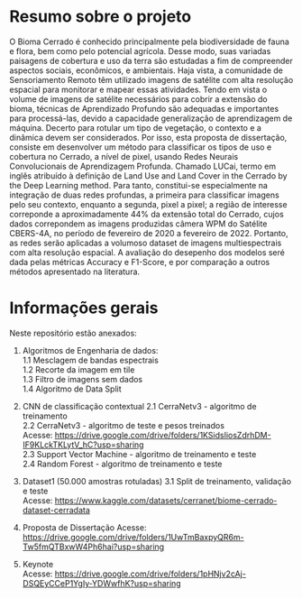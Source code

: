 # Resumo sobre o projeto

O Bioma Cerrado é conhecido principalmente pela biodiversidade de fauna e flora, bem como pelo potencial agrícola. Desse modo, suas variadas paisagens de cobertura e uso da terra são estudadas a fim de compreender aspectos sociais, econômicos, e ambientais. Haja vista, a comunidade de Sensoriamento Remoto têm utilizado imagens de satélite com alta resolução espacial para monitorar e mapear essas atividades. Tendo em vista o volume de imagens de satélite necessários para cobrir a extensão do bioma, técnicas de Aprendizado Profundo são adequadas e importantes para processá-las, devido a capacidade generalização de aprendizagem de máquina. Decerto para rotular um tipo de vegetação, o contexto e a dinâmica devem ser considerados. Por isso, esta proposta de dissertação, consiste em desenvolver um método para classificar os tipos de uso e cobertura no Cerrado, a nível de pixel, usando Redes Neurais Convolucionais de Aprendizagem Profunda. Chamado LUCai, termo em inglês atribuído à definição de Land Use and Land Cover in the Cerrado by the Deep Learning method. Para tanto, constitui-se especialmente na integração de duas redes profundas, a primeira para classificar imagens pelo seu contexto, enquanto a segunda, pixel a pixel; a região de interesse correponde a aproximadamente 44% da extensão total do Cerrado, cujos dados correpondem as imagens produzidas câmera WPM do Satélite CBERS-4A, no período de fevereiro de 2020 a fevereiro de 2022. Portanto, as redes serão aplicadas a volumoso dataset de imagens multiespectrais com alta resolução espacial. A avaliação do desepenho dos modelos seré dada pelas métricas Accuracy e F1-Score, e por comparação a outros métodos apresentado na literatura.


# Informações gerais

Neste repositório estão anexados:

1. Algoritmos de Engenharia de dados: <br>
1.1 Mesclagem de bandas espectrais <br>
1.2 Recorte da imagem em tile <br>
1.3 Filtro de imagens sem dados <br>
1.4 Algoritmo de Data Split <br>

2. CNN de classificação contextual
2.1 CerraNetv3 - algoritmo de treinamento  <br>
2.2 CerraNetv3 - algoritmo de teste e pesos treinados <br>
Acesse: https://drive.google.com/drive/folders/1KSidsIiosZdrhDM-IF9KLckTKLytV_hC?usp=sharing  <br>
2.3 Support Vector Machine - algoritmo de treinamento e teste <br>
2.4 Random Forest - algoritmo de treinamento e teste <br>

3. Dataset1 (50.000 amostras rotuladas)
3.1 Split de treinamento, validação e teste <br>
Acesse: https://www.kaggle.com/datasets/cerranet/biome-cerrado-dataset-cerradata <br>

4. Proposta de Dissertação
Acesse: https://drive.google.com/drive/folders/1UwTmBaxpyQR6m-Tw5fmQTBxwW4Ph6hai?usp=sharing <br>
5. Keynote <br>
Acesse: https://drive.google.com/drive/folders/1pHNjv2cAj-DSQEyCCeP1YgIy-YDWwfhK?usp=sharing  <br>


